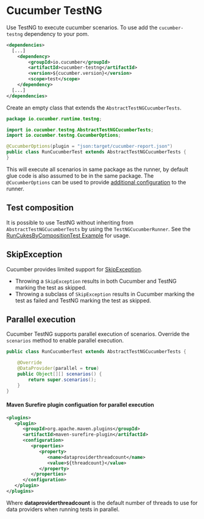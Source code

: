 Cucumber TestNG 
==============

Use TestNG to execute cucumber scenarios. To use add the `cucumber-testng` dependency to your pom.

```xml
<dependencies>
  [...]
    <dependency>
        <groupId>io.cucumber</groupId>
        <artifactId>cucumber-testng</artifactId>
        <version>${cucumber.version}</version>
        <scope>test</scope>
    </dependency>
  [...]
</dependencies>
```

Create an empty class that extends the `AbstractTestNGCucumberTests`.

```java
package io.cucumber.runtime.testng;

import io.cucumber.testng.AbstractTestNGCucumberTests;
import io.cucumber.testng.CucumberOptions;

@CucumberOptions(plugin = "json:target/cucumber-report.json")
public class RunCucumberTest extends AbstractTestNGCucumberTests {
}
```

This will execute all scenarios in same package as the runner, by default glue code is also assumed to be in the same 
package. The `@CucumberOptions` can be used to provide
[additional configuration](https://docs.cucumber.io/cucumber/api/#list-configuration-options) to the runner. 

## Test composition ##

It is possible to use TestNG without inheriting from `AbstractTestNGCucumberTests` by using the `TestNGCucumberRunner`. 
See the [RunCukesByCompositionTest Example](../examples/java-calculator-testng/src/test/java/cucumber/examples/java/calculator/RunCukesByCompositionTest.java) 
for usage.

## SkipException ##

Cucumber provides limited support for [SkipException](https://jitpack.io/com/github/cbeust/testng/master/javadoc/org/testng/SkipException.html).

* Throwing a `SkipException` results in both Cucumber and TestNG marking the test as skipped.
* Throwing a subclass of `SkipException` results in Cucumber marking the test as failed and TestNG marking the test 
as skipped.

## Parallel execution ##

Cucumber TestNG supports parallel execution of scenarios. Override the `scenarios` method to enable parallel execution.

```java
public class RunCucumberTest extends AbstractTestNGCucumberTests {

    @Override
    @DataProvider(parallel = true)
    public Object[][] scenarios() {
        return super.scenarios();
    }
}
```

#### Maven Surefire plugin configuation for parallel execution ####

```xml
<plugins>
   <plugin>
      <groupId>org.apache.maven.plugins</groupId>
      <artifactId>maven-surefire-plugin</artifactId>
      <configuration>
         <properties>
            <property>
               <name>dataproviderthreadcount</name>
               <value>${threadcount}</value>
            </property>
         </properties>
      </configuration>
   </plugin>
</plugins>
```
Where **dataproviderthreadcount** is the default number of threads to use for data providers when running tests in parallel.
